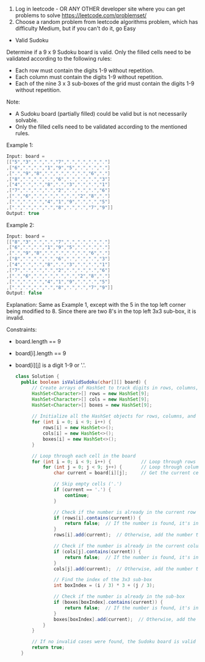1. Log in leetcode - OR ANY OTHER developer site where you can get problems to solve
https://leetcode.com/problemset/
2. Choose a random problem from leetcode algorithms problem, which has difficulty Medium, but if you can't do it, go Easy

* Valid Sudoku

Determine if a 9 x 9 Sudoku board is valid. Only the filled cells need to be validated according to the following rules:
* Each row must contain the digits 1-9 without repetition.
* Each column must contain the digits 1-9 without repetition.
* Each of the nine 3 x 3 sub-boxes of the grid must contain the digits 1-9 without repetition.

Note:

* A Sudoku board (partially filled) could be valid but is not necessarily solvable.
* Only the filled cells need to be validated according to the mentioned rules.
 

Example 1:
```java
Input: board = 
[["5","3",".",".","7",".",".",".","."]
,["6",".",".","1","9","5",".",".","."]
,[".","9","8",".",".",".",".","6","."]
,["8",".",".",".","6",".",".",".","3"]
,["4",".",".","8",".","3",".",".","1"]
,["7",".",".",".","2",".",".",".","6"]
,[".","6",".",".",".",".","2","8","."]
,[".",".",".","4","1","9",".",".","5"]
,[".",".",".",".","8",".",".","7","9"]]
Output: true
```
Example 2:

```java
Input: board = 
[["8","3",".",".","7",".",".",".","."]
,["6",".",".","1","9","5",".",".","."]
,[".","9","8",".",".",".",".","6","."]
,["8",".",".",".","6",".",".",".","3"]
,["4",".",".","8",".","3",".",".","1"]
,["7",".",".",".","2",".",".",".","6"]
,[".","6",".",".",".",".","2","8","."]
,[".",".",".","4","1","9",".",".","5"]
,[".",".",".",".","8",".",".","7","9"]]
Output: false
```
Explanation: Same as Example 1, except with the 5 in the top left corner being modified to 8. Since there are two 8's in the top left 3x3 sub-box, it is invalid.

Constraints:
* board.length == 9
* board[i].length == 9
* board[i][j] is a digit 1-9 or '.'.


  ```java
  class Solution {
    public boolean isValidSudoku(char[][] board) {
        // Create arrays of HashSet to track digits in rows, columns, and 3x3 sub-boxes
        HashSet<Character>[] rows = new HashSet[9];
        HashSet<Character>[] cols = new HashSet[9];
        HashSet<Character>[] boxes = new HashSet[9];
        
        // Initialize all the HashSet objects for rows, columns, and sub-boxes
        for (int i = 0; i < 9; i++) {
            rows[i] = new HashSet<>();
            cols[i] = new HashSet<>();
            boxes[i] = new HashSet<>();
        }

        // Loop through each cell in the board
        for (int i = 0; i < 9; i++) {           // Loop through rows
            for (int j = 0; j < 9; j++) {       // Loop through columns
                char current = board[i][j];     // Get the current cell value

                // Skip empty cells ('.')
                if (current == '.') {
                    continue;
                }

                // Check if the number is already in the current row
                if (rows[i].contains(current)) {
                    return false;  // If the number is found, it's invalid
                }
                rows[i].add(current);  // Otherwise, add the number to the row set

                // Check if the number is already in the current column
                if (cols[j].contains(current)) {
                    return false;  // If the number is found, it's invalid
                }
                cols[j].add(current);  // Otherwise, add the number to the column set

                // Find the index of the 3x3 sub-box
                int boxIndex = (i / 3) * 3 + (j / 3);

                // Check if the number is already in the sub-box
                if (boxes[boxIndex].contains(current)) {
                    return false;  // If the number is found, it's invalid
                }
                boxes[boxIndex].add(current);  // Otherwise, add the number to the box set
            }
        }

        // If no invalid cases were found, the Sudoku board is valid
        return true;
    }
  ```

